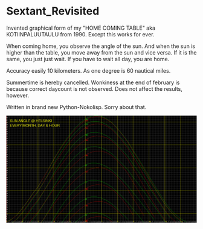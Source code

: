 # Sextant_Revisited
Invented graphical form of my "HOME COMING TABLE" aka KOTIINPALUUTAULU from 1990. Except this works for ever.

When coming home, you observe the angle of the sun. And when the sun is higher than the table, you
move away from the sun and vice versa. If it is the same, you just just wait. If you have to wait all day,
you are home. 

Accuracy easily 10 kilometers. As one degree is 60 nautical miles.

Summertime is hereby cancelled. Wonkiness at the end of february is because correct daycount is not observed. Does not affect the
results, however. 

Written in brand new Python-Nokolisp. Sorry about that.

<img src=KUVA.PNG>
